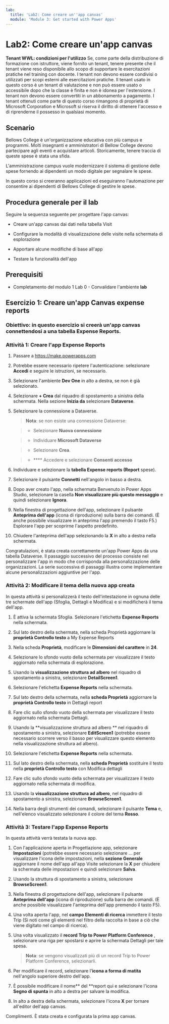 ```yaml
---
lab:
  title: 'Lab2: Come creare un''app canvas'
  module: 'Module 3: Get started with Power Apps'
---
```


# Lab2: Come creare un'app canvas

**Tenant WWL: condizioni per l'utilizzo** Se, come parte della distribuzione di formazione con istruttore, viene fornito un tenant, tenere presente che il tenant viene reso disponibile allo scopo di supportare le esercitazioni pratiche nel training con docente. I tenant non devono essere condivisi o utilizzati per scopi esterni alle esercitazioni pratiche. Il tenant usato in questo corso è un tenant di valutazione e non può essere usato o accessibile dopo che la classe è finita e non è idonea per l'estensione. I tenant non devono essere convertiti in un abbonamento a pagamento. I tenant ottenuti come parte di questo corso rimangono di proprietà di Microsoft Corporation e Microsoft si riserva il diritto di ottenere l'accesso e di riprenderne il possesso in qualsiasi momento. 

## Scenario

Bellows College è un'organizzazione educativa con più campus e programmi. Molti insegnanti e amministratori di Bellow College devono partecipare agli eventi e acquistare articoli. Storicamente, tenere traccia di queste spese è stata una sfida. 

L'amministrazione campus vuole modernizzare il sistema di gestione delle spese fornendo ai dipendenti un modo digitale per segnalare le spese. 

In questo corso si creeranno applicazioni ed eseguiranno l'automazione per consentire ai dipendenti di Bellows College di gestire le spese. 


## Procedura generale per il lab

Seguire la sequenza seguente per progettare l'app canvas:

- Creare un'app canvas dai dati nella tabella Visit

- Configurare la modalità di visualizzazione delle visite nella schermata di esplorazione

- Apportare alcune modifiche di base all'app

- Testare la funzionalità dell'app

## Prerequisiti

- Completamento del modulo 1 Lab 0 - Convalidare l'ambiente **lab**

## Esercizio 1: Creare un'app Canvas expense reports

### Obiettivo: in questo esercizio si creerà un'app canvas connettendosi a una tabella Expense Reports.

### Attività 1: Creare l'app Expense Reports

1. Passare a https://make.powerapps.com

1. Potrebbe essere necessario ripetere l'autenticazione: selezionare **Accedi** e seguire le istruzioni, se necessario.

1. Selezionare l'ambiente **Dev One** in alto a destra, se non è già selezionato.

1. Selezionare **+ Crea** dal riquadro di spostamento a sinistra della schermata. Nella sezione **Inizia da** selezionare **Dataverse**.

1. Selezionare la connessione a Dataverse.

    >**Nota**: se non esiste una connessione Dataverse:

    >   - Selezionare **Nuova connessione**

    >   - Individuare **Microsoft Dataverse**

    >   - Selezionare **Crea**.

    >   - **** Accedere e selezionare **Consenti accesso**

1. Individuare e selezionare la **tabella Expense reports (Report** spese).

1. Selezionare il pulsante **Connetti** nell'angolo in basso a destra.

1. Dopo aver creato l'app, nella schermata Benvenuto in Power Apps Studio, selezionare la casella **Non visualizzare più questo messaggio** e quindi selezionare **Ignora**.

1. Nella finestra di progettazione dell'app, selezionare il pulsante **Anteprima dell'app** (icona di riproduzione) sulla barra dei comandi. (È anche possibile visualizzare in anteprima l'app premendo il tasto F5.) Esplorare l'app per scoprirne l'aspetto predefinito.

1. Chiudere l'anteprima dell'app selezionando la **X** in alto a destra nella schermata.

Congratulazioni, è stata creata correttamente un'app Power Apps da una tabella Dataverse. Il passaggio successivo del processo consiste nel personalizzare l'app in modo che corrisponda alla personalizzazione delle organizzazioni. La serie successiva di passaggi illustra come implementare alcune personalizzazioni aggiuntive per l'app.

### Attività 2: Modificare il tema della nuova app creata

In questa attività si personalizzerà il testo dell'intestazione in ognuna delle tre schermate dell'app (Sfoglia, Dettagli e Modifica) e si modificherà il tema dell'app.

1. È attiva la schermata Sfoglia. Selezionare l'etichetta **Expense Reports** nella schermata.

1. Sul lato destro della schermata, nella scheda Proprietà aggiornare la **proprietà Controllo testo** a My Expense Reports

1. Nella scheda **Proprietà**, modificare le **Dimensioni del carattere** in **24**.

1. Selezionare lo sfondo vuoto della schermata per visualizzare il testo aggiornato nella schermata di esplorazione.

1. Usando la **visualizzazione struttura ad albero** nel riquadro di spostamento a sinistra, selezionare **DetailScreen1**.

1. Selezionare l'etichetta **Expense Reports** nella schermata.

1. Sul lato destro della schermata, nella **scheda Proprietà** aggiornare la **proprietà Controllo testo** in Dettagli report

1. Fare clic sullo sfondo vuoto della schermata per visualizzare il testo aggiornato nella schermata Dettagli.

1. Usando la **visualizzazione struttura ad albero ** nel riquadro di spostamento a sinistra, selezionare **EditScreen1** (potrebbe essere necessario scorrere verso il basso per visualizzare questo elemento nella visualizzazione struttura ad albero).

1. Selezionare l'etichetta **Expense Reports** nella schermata.

1. Sul lato destro della schermata, nella **scheda Proprietà** sostituire il testo nella **proprietà Controllo testo** con Modifica dettagli

1. Fare clic sullo sfondo vuoto della schermata per visualizzare il testo aggiornato nella schermata di modifica.

1. Usando la **visualizzazione struttura ad albero**, nel riquadro di spostamento a sinistra, selezionare **BrowseScreen1**.

1. Nella barra degli strumenti dei comandi, selezionare il pulsante **Tema** e, nell'elenco visualizzato selezionare il colore del tema **Rosso**.

### Attività 3: Testare l'app Expense Reports

In questa attività verrà testata la nuova app.

1. Con l'applicazione aperta in Progettazione app, selezionare **Impostazioni** (potrebbe essere necessario selezionare ... per visualizzare l'icona delle impostazioni, nella **sezione Generale** aggiornare il nome dell'app all'app Visite selezionare la **X** per chiudere la schermata delle impostazioni e quindi selezionare **Salva**.

1. Usando la struttura di spostamento a sinistra, selezionare **BrowseScreen1**.

1. Nella finestra di progettazione dell'app, selezionare il pulsante **Anteprima dell'app** (icona di riproduzione) sulla barra dei comandi. (È anche possibile visualizzare l'anteprima dell'app premendo il tasto F5).

1. Una volta aperta l'app, nel **campo Elementi di ricerca** immettere il testo Trip (Si noti come gli elementi nel filtro della raccolta in base a ciò che viene digitato nel campo di ricerca).

1. Una volta visualizzato il **record Trip to Power Platform Conference** , selezionare una riga per spostarsi e aprire la schermata Dettagli per tale spesa.
 
    >**Nota**: se vengono visualizzati più di un record Trip to Power Platform Conference, selezionarli.

1. Per modificare il record, selezionare l'**icona a forma di matita** nell'angolo superiore destro dell'app.

1. È possibile modificare il nome** del **report qui e selezionare l'icona **Segno di spunta** in alto a destra per salvare la modifica.

1. In alto a destra della schermata, selezionare l'icona **X** per tornare all'editor dell'app canvas.

Complimenti. È stata creata e configurata la prima app canvas.

 
